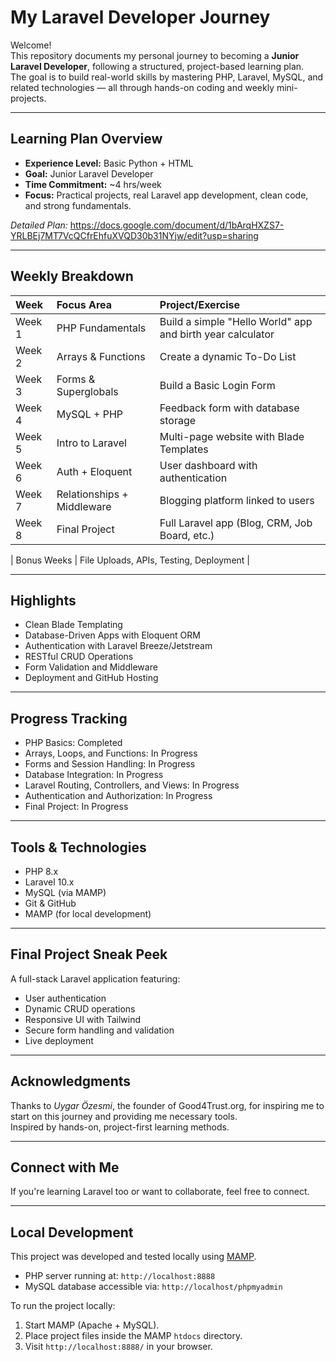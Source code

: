 # My Laravel Developer Journey

Welcome!  
This repository documents my personal journey to becoming a **Junior Laravel Developer**, following a structured, project-based learning plan.  
The goal is to build real-world skills by mastering PHP, Laravel, MySQL, and related technologies — all through hands-on coding and weekly mini-projects.

---

## Learning Plan Overview

- **Experience Level:** Basic Python + HTML
- **Goal:** Junior Laravel Developer
- **Time Commitment:** ~4 hrs/week  
- **Focus:** Practical projects, real Laravel app development, clean code, and strong fundamentals.

*Detailed Plan:* https://docs.google.com/document/d/1bArqHXZS7-YRLBEj7MT7VcQCfrEhfuXVQD30b31NYjw/edit?usp=sharing

---

## Weekly Breakdown

|  Week  |         Focus Area         | Project/Exercise |
|:---|:---|:---|
| Week 1 | PHP Fundamentals           | Build a simple "Hello World" app and birth year calculator |
| Week 2 | Arrays & Functions         | Create a dynamic To-Do List |
| Week 3 | Forms & Superglobals       | Build a Basic Login Form |
| Week 4 | MySQL + PHP                | Feedback form with database storage |
| Week 5 | Intro to Laravel           | Multi-page website with Blade Templates |
| Week 6 | Auth + Eloquent            | User dashboard with authentication |
| Week 7 | Relationships + Middleware | Blogging platform linked to users |
| Week 8 | Final Project              | Full Laravel app (Blog, CRM, Job Board, etc.) |

| Bonus Weeks | File Uploads, APIs, Testing, Deployment |

---

## Highlights

- Clean Blade Templating
- Database-Driven Apps with Eloquent ORM
- Authentication with Laravel Breeze/Jetstream
- RESTful CRUD Operations
- Form Validation and Middleware
- Deployment and GitHub Hosting

---

## Progress Tracking

- PHP Basics: Completed  
- Arrays, Loops, and Functions: In Progress  
- Forms and Session Handling: In Progress  
- Database Integration: In Progress  
- Laravel Routing, Controllers, and Views: In Progress  
- Authentication and Authorization: In Progress  
- Final Project: In Progress

---

## Tools & Technologies

- PHP 8.x
- Laravel 10.x
- MySQL (via MAMP)
- Git & GitHub
- MAMP (for local development)

---

## Final Project Sneak Peek

A full-stack Laravel application featuring:

- User authentication
- Dynamic CRUD operations
- Responsive UI with Tailwind
- Secure form handling and validation
- Live deployment

---

## Acknowledgments

Thanks to *Uygar Özesmi*, the founder of Good4Trust.org, for inspiring me to start on this journey and providing me necessary tools.  
Inspired by hands-on, project-first learning methods.

---

## Connect with Me

If you're learning Laravel too or want to collaborate, feel free to connect.

---

## Local Development

This project was developed and tested locally using [MAMP](https://www.mamp.info/).

- PHP server running at: `http://localhost:8888`
- MySQL database accessible via: `http://localhost/phpmyadmin`

To run the project locally:
1. Start MAMP (Apache + MySQL).
2. Place project files inside the MAMP `htdocs` directory.
3. Visit `http://localhost:8888/` in your browser.
